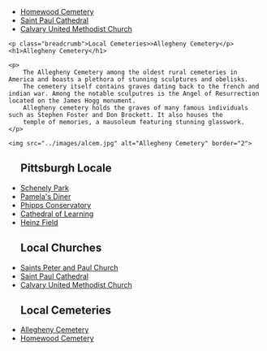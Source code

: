 <!DOCTYPE html>
<html>
<head>
	<!--Color scheme and navigation bar style from w3schools.com-->
	<link rel="stylesheet" href="/css/contentstyle.css">
	<title>Allegheny Cemetery</title>
</head>
<body>
<!--Div tag learned on w3schools.com-->
	<ul class="navbar">
		<li class="navitem"><a class="navlink" href="html/HomeCemetery.html">Homewood Cemetery</a></li>
		<li class="navitem"><a class="navlink" href="html/StPaul.html">Saint Paul Cathedral</a></li>
		<li class="navitem"><a class="navlink" href="html/Calvary.html">Calvary United Methodist Church</a></li>
	</ul>
<div class="entry">
	
	<p class="breadcrumb">Local Cemeteries>>Allegheny Cemetery</p>
	<h1>Allegheny Cemetery</h1>

	<p>
		The Allegheny Cemetery among the oldest rural cemeteries in America and boasts a plethora of stunning sculptures and obelisks.
		The cemetery itself contains graves dating back to the french and indian war. Among the notable sculputres is the Angel of Resurrection located on the James Hogg monument.
		Allegheny cemetery holds the graves of many famous individuals such as Stephen Foster and Don Brockett. It also houses the
		temple of memories, a mausoleum featuring stunning glasswork.  
	</p>

	<img src="../images/alcem.jpg" alt="Allegheny Cemetery" border="2">
</div>

<div class="sitemap">
	<ul class="sitelist1">
		<h2>Pittsburgh Locale</h2>
		<li><a class="sitelink" href="html/Schenely.html">Schenely Park</a></li>
		<li><a class="sitelink" href="html/Pam.html">Pamela's Diner</a></li>
		<li><a class="sitelink" href="html/Phipps.html">Phipps Conservatory </a></li>
		<li><a class="sitelink" href="html/Col.html">Cathedral of Learning</a></li>
		<li><a class="sitelink" href="html/Heinz.html">Heinz Field</a></li>
	</ul>
	<ul class="sitelist">
		<h2>Local Churches</h2>
		<li><a class="sitelink" href="html/ssP&P.html">Saints Peter and Paul Church</a></li>
		<li><a class="sitelink" href="html/StPaul.html">Saint Paul Cathedral</a></li>
		<li><a class="sitelink" href="html/Calvary.html">Calvary United Methodist Church</a></li>
	</ul>
	<ul class="sitelist">
		<h2>Local Cemeteries</h2>
		<li><a class="sitelink" href="html/AlCemetery.html">Allegheny Cemetery</a></li>
		<li><a class="sitelink" href="html/HomeCemetery.html">Homewood Cemetery</a></li>
	</ul>
</div>
</body>
</html>
